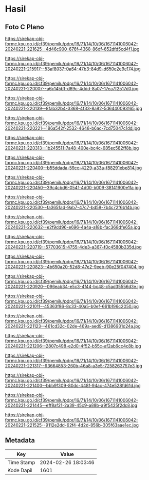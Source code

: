 # Hasil

## Foto C Plano

https://sirekap-obj-formc.kpu.go.id/cf39/pemilu/pdpr/16/71/14/10/06/1671141006042-20240221-221625--4d46c900-676f-4368-86df-652dfd5cd4f1.jpg

https://sirekap-obj-formc.kpu.go.id/cf39/pemilu/pdpr/16/71/14/10/06/1671141006042-20240221-215917--53af8037-0a64-47b3-84d9-d650e2e9e174.jpg

https://sirekap-obj-formc.kpu.go.id/cf39/pemilu/pdpr/16/71/14/10/06/1671141006042-20240221-220007--a6c145b1-d89c-4ddd-8a07-17ea7f2517d0.jpg

https://sirekap-obj-formc.kpu.go.id/cf39/pemilu/pdpr/16/71/14/10/06/1671141006042-20240221-220139--8fab32b4-3368-4f33-8a82-5d6440093165.jpg

https://sirekap-obj-formc.kpu.go.id/cf39/pemilu/pdpr/16/71/14/10/06/1671141006042-20240221-220221--186a542f-2532-4648-b6ac-7cd75047c1dd.jpg

https://sirekap-obj-formc.kpu.go.id/cf39/pemilu/pdpr/16/71/14/10/06/1671141006042-20240221-220313--1b245511-7a48-400e-bc4c-685ec582ff8b.jpg

https://sirekap-obj-formc.kpu.go.id/cf39/pemilu/pdpr/16/71/14/10/06/1671141006042-20240221-220400--b55ddada-59cc-4229-a33a-f88291ebe814.jpg

https://sirekap-obj-formc.kpu.go.id/cf39/pemilu/pdpr/16/71/14/10/06/1671141006042-20240221-220450--39c4cbd6-054f-4d00-b009-38141600e1fa.jpg

https://sirekap-obj-formc.kpu.go.id/cf39/pemilu/pdpr/16/71/14/10/06/1671141006042-20240221-220530--fa3651ad-9ab7-47c7-bd58-7b4c72f6b14b.jpg

https://sirekap-obj-formc.kpu.go.id/cf39/pemilu/pdpr/16/71/14/10/06/1671141006042-20240221-220632--e2f9dd96-e696-4a4a-a18b-fac368dfe65a.jpg

https://sirekap-obj-formc.kpu.go.id/cf39/pemilu/pdpr/16/71/14/10/06/1671141006042-20240221-220719--57703615-4755-4de3-a367-f0c4580b335d.jpg

https://sirekap-obj-formc.kpu.go.id/cf39/pemilu/pdpr/16/71/14/10/06/1671141006042-20240221-220823--4b650a20-52d8-47e2-9eeb-90e25f047404.jpg

https://sirekap-obj-formc.kpu.go.id/cf39/pemilu/pdpr/16/71/14/10/06/1671141006042-20240221-220920--096eab34-e5c3-4f44-bc48-c5ad35556d3e.jpg

https://sirekap-obj-formc.kpu.go.id/cf39/pemilu/pdpr/16/71/14/10/06/1671141006042-20240221-221011--45363f86-8c33-40a5-b0ef-661b196c2050.jpg

https://sirekap-obj-formc.kpu.go.id/cf39/pemilu/pdpr/16/71/14/10/06/1671141006042-20240221-221123--461cd32c-02de-469a-aed9-d1386931d24a.jpg

https://sirekap-obj-formc.kpu.go.id/cf39/pemilu/pdpr/16/71/14/10/06/1671141006042-20240221-221206--2807c498-e2d0-4f52-b55c-af2ab6cc4c8b.jpg

https://sirekap-obj-formc.kpu.go.id/cf39/pemilu/pdpr/16/71/14/10/06/1671141006042-20240221-221317--93664853-260b-46a8-a3e5-7258263757e3.jpg

https://sirekap-obj-formc.kpu.go.id/cf39/pemilu/pdpr/16/71/14/10/06/1671141006042-20240221-221400--bbb9f309-80dc-448f-94ac-474e528fd61d.jpg

https://sirekap-obj-formc.kpu.go.id/cf39/pemilu/pdpr/16/71/14/10/06/1671141006042-20240221-221445--eff8af21-2a39-45c9-a88b-a9f5425f2dc8.jpg

https://sirekap-obj-formc.kpu.go.id/cf39/pemilu/pdpr/16/71/14/10/06/1671141006042-20240221-221525--9112e2dd-62f4-4d2d-856b-305f63aae1ec.jpg


## Metadata

| Key        | Value               |
| ---------- | ------------------- |
| Time Stamp | 2024-02-26 18:03:46 |
| Kode Dapil | 1601                |



